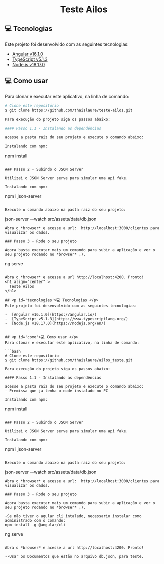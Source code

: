 <h1 align="center" >
  Teste Ailos
</h1>

## <p id='tecnologies'>💻 Tecnologias </p>
Este projeto foi desenvolvido com as seguintes tecnologias:

-  [Angular v16.1.0](https://angular.io/)
-  [TypeScript v5.1.3](https://www.typescriptlang.org/)
-  [Node.js v18.17.0](https://nodejs.org/en/)


## <p id='como'>💻 Como usar </p>
Para clonar e executar este aplicativo, na linha de comando:

```bash
# Clone este repositório
$ git clone https://github.com/thaislaure/teste-ailos.git

Para execução do projeto siga os passos abaixo:

#### Passo 1.1 - Instalando as dependências

acesse a pasta raiz do seu projeto e execute o comando abaixo:

Instalando com npm:
```
npm install
```

### Passo 2 - Subindo o JSON Server

Utilizei o JSON Server serve para simular uma api fake.

Instalando com npm:

```
npm i json-server
```

Execute o comando abaixo na pasta raiz do seu projeto:

```
json-server --watch src/assets/data/db.json
```
Abra o *browser* e acesse a url:  http://localhost:3000/clientes para visualizar os dados.

### Passo 3 - Rode o seu projeto

Agora basta executar mais um comando para subir a aplicação e ver o seu projeto rodando no *browser* ;).

```
ng serve
```

Abra o *browser* e acesse a url http://localhost:4200. Pronto!
<h1 align="center" >
  Teste Ailos
</h1>

## <p id='tecnologies'>💻 Tecnologias </p>
Este projeto foi desenvolvido com as seguintes tecnologias:

-  [Angular v16.1.0](https://angular.io/)
-  [TypeScript v5.1.3](https://www.typescriptlang.org/)
-  [Node.js v18.17.0](https://nodejs.org/en/)


## <p id='como'>💻 Como usar </p>
Para clonar e executar este aplicativo, na linha de comando:

```bash
# Clone este repositório
$ git clone https://github.com/thaislaure/ailos_teste.git

Para execução do projeto siga os passos abaixo:

#### Passo 1.1 - Instalando as dependências

acesse a pasta raiz do seu projeto e execute o comando abaixo:
- Premissa que ja tenha o node instalado no PC

Instalando com npm:
```
npm install
```

### Passo 2 - Subindo o JSON Server

Utilizei o JSON Server serve para simular uma api fake.

Instalando com npm:

```
npm i json-server
```

Execute o comando abaixo na pasta raiz do seu projeto:

```
json-server --watch src/assets/data/db.json
```
Abra o *browser* e acesse a url:  http://localhost:3000/clientes para visualizar os dados.

### Passo 3 - Rode o seu projeto

Agora basta executar mais um comando para subir a aplicação e ver o seu projeto rodando no *browser* ;).

-Se não tiver o agular cli intalado, necessario instalar como administrado com o comando:
npm install -g @angular/cli

```
ng serve
```

Abra o *browser* e acesse a url http://localhost:4200. Pronto!

--Usar os Documentos que estão no arquivo db.json, para teste.

